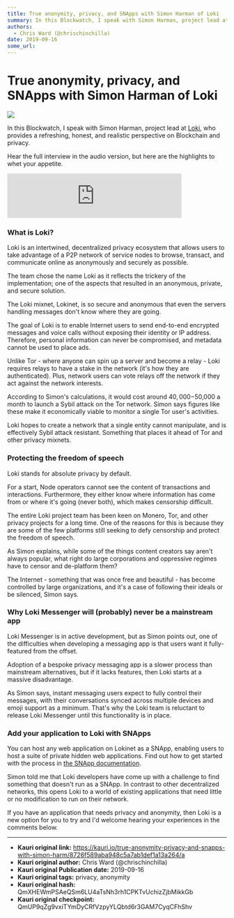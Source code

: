 ```yaml
---
title: True anonymity, privacy, and SNApps with Simon Harman of Loki
summary: In this Blockwatch, I speak with Simon Harman, project lead at Loki, who provides a refreshing, honest, and realistic perspective on Blockchain and privacy. Hear the full interview in the audio version, but here are the highlights to whet your appetite. What is Loki? Loki is an intertwined, decentralized privacy ecosystem that allows users to take advantage of a P2P network of service nodes to browse, transact, and communicate online as anonymously and securely as possible. The team chose the na
authors:
  - Chris Ward (@chrischinchilla)
date: 2019-09-16
some_url: 
---
```


# True anonymity, privacy, and SNApps with Simon Harman of Loki

![](https://ipfs.infura.io/ipfs/QmYrrbRbKZ1V71tGphnoR6WEbk5frDMwjAdC1Dwz3RvmQZ)


In this Blockwatch, I speak with Simon Harman, project lead at [Loki](https://loki.network), who provides a refreshing, honest, and realistic perspective on Blockchain and privacy.

Hear the full interview in the audio version, but here are the highlights to whet your appetite.

<iframe src="https://anchor.fm/theweeklysqueak/embed/episodes/Decentralised-Privacy-with-Loki-Network-e36f94" height="102px" width="400px" frameborder="0" scrolling="no"></iframe>

### What is Loki?

Loki is an intertwined, decentralized privacy ecosystem that allows users to take advantage of a P2P network of service nodes to browse, transact, and communicate online as anonymously and securely as possible.

The team chose the name Loki as it reflects the trickery of the implementation; one of the aspects that resulted in an anonymous, private, and secure solution.

The Loki mixnet, Lokinet, is so secure and anonymous that even the servers handling messages don't know where they are going.

The goal of Loki is to enable Internet users to send end-to-end encrypted messages and voice calls without exposing their identity or IP address. Therefore, personal information can never be compromised, and metadata cannot be used to place ads.

Unlike Tor - where anyone can spin up a server and become a relay - Loki requires relays to have a stake in the network (it's how they are authenticated). Plus, network users can vote relays off the network if they act against the network interests.

According to Simon's calculations, it would cost around $40,000-$50,000 a month to launch a Sybil attack on the Tor network. Simon says figures like these make it economically viable to monitor a single Tor user's activities.

Loki hopes to create a network that a single entity cannot manipulate, and is effectively Sybil attack resistant. Something that places it ahead of Tor and other privacy mixnets.

### Protecting the freedom of speech

Loki stands for absolute privacy by default.

For a start, Node operators cannot see the content of transactions and interactions. Furthermore, they either know where information has come from or where it's going (never both), which makes censorship difficult.

The entire Loki project team has been keen on Monero, Tor, and other privacy projects for a long time. One of the reasons for this is because they are some of the few platforms still seeking to defy censorship and protect the freedom of speech.

As Simon explains, while some of the things content creators say aren't always popular, what right do large corporations and oppressive regimes have to censor and de-platform them?

The Internet - something that was once free and beautiful - has become controlled by large organizations, and it's a case of following their ideals or be silenced, Simon says.

### Why Loki Messenger will (probably) never be a mainstream app

Loki Messenger is in active development, but as Simon points out, one of the difficulties when developing a messaging app is that users want it fully-featured from the offset.

Adoption of a bespoke privacy messaging app is a slower process than mainstream alternatives, but if it lacks features, then Loki starts at a massive disadvantage.

As Simon says, instant messaging users expect to fully control their messages, with their conversations synced across multiple devices and emoji support as a minimum. That's why the Loki team is reluctant to release Loki Messenger until this functionality is in place.

### Add your application to Loki with SNApps

You can host any web application on Lokinet as a SNApp, enabling users to host a suite of private hidden web applications. Find out how to get started with the process in [the SNApp documentation](https://lokidocs.com/Lokinet/Guides/HostingSNApps/).

Simon told me that Loki developers have come up with a challenge to find something that doesn't run as a SNApp. In contrast to other decentralized networks, this opens Loki to a world of existing applications that need little or no modification to run on their network.

If you have an application that needs privacy and anonymity, then Loki is a new option for you to try and I'd welcome hearing your experiences in the comments below.



---

- **Kauri original link:** https://kauri.io/true-anonymity-privacy-and-snapps-with-simon-harm/8726f589aba948c5a7ab1def1a13a264/a
- **Kauri original author:** Chris Ward (@chrischinchilla)
- **Kauri original Publication date:** 2019-09-16
- **Kauri original tags:** privacy, anonymity
- **Kauri original hash:** QmXHEWmPSAeQSm6LU4aTsNh3rh1CPKTvUchizZjbMikkGb
- **Kauri original checkpoint:** QmUP9qZg9vxiTYmDyCRfVzpyYLQbtd6r3GAM7CyqCFhShv



